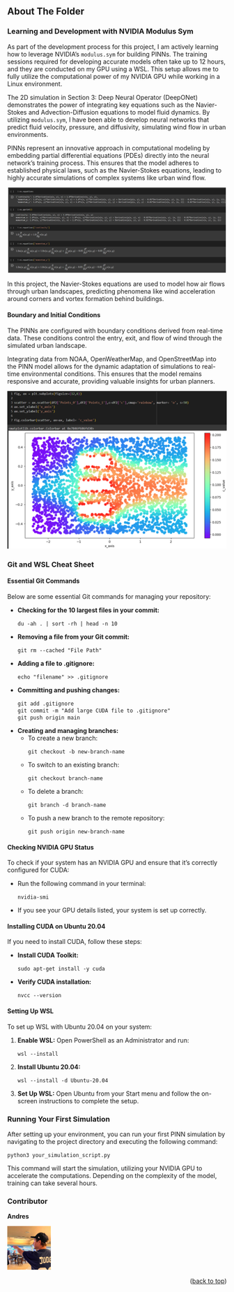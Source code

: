 <h2>About The Folder</h2>

<h3>Learning and Development with NVIDIA Modulus Sym</h3>
<p>As part of the development process for this project, I am actively learning how to leverage NVIDIA’s <code>modulus.sym</code> for building PINNs. The training sessions required for developing accurate models often take up to 12 hours, and they are conducted on my GPU using a WSL. This setup allows me to fully utilize the computational power of my NVIDIA GPU while working in a Linux environment.</p>

<p>The 2D simulation in Section 3: Deep Neural Operator (DeepONet) demonstrates the power of integrating key equations such as the Navier-Stokes and Advection-Diffusion equations to model fluid dynamics. By utilizing <code>modulus.sym</code>, I have been able to develop neural networks that predict fluid velocity, pressure, and diffusivity, simulating wind flow in urban environments.</p>

<p>PINNs represent an innovative approach in computational modeling by embedding partial differential equations (PDEs) directly into the neural network’s training process. This ensures that the model adheres to established physical laws, such as the Navier-Stokes equations, leading to highly accurate simulations of complex systems like urban wind flow.</p>

<div align="center">
    <img src="web-app/src/assets/doc/data/images/navier-stokes.png" alt="Navier-Stokes Equations" width="500">
</div>

<p>In this project, the Navier-Stokes equations are used to model how air flows through urban landscapes, predicting phenomena like wind acceleration around corners and vortex formation behind buildings.</p>

<h4>Boundary and Initial Conditions</h4>
<p>The PINNs are configured with boundary conditions derived from real-time data. These conditions control the entry, exit, and flow of wind through the simulated urban landscape.</p>

<p>Integrating data from NOAA, OpenWeatherMap, and OpenStreetMap into the PINN model allows for the dynamic adaptation of simulations to real-time environmental conditions. This ensures that the model remains responsive and accurate, providing valuable insights for urban planners.</p>

<div align="center">
    <img src="https://github.com/ronmaccms/macadThesis24/blob/main/web-app/src/assets/doc/data/images/2d-heat-sink-with-fins.png" alt="Wind Simulation" width="600">
</div>

<h3>Git and WSL Cheat Sheet</h3>

<h4>Essential Git Commands</h4>
<p>Below are some essential Git commands for managing your repository:</p>

<ul>
  <li><strong>Checking for the 10 largest files in your commit:</strong>
  <pre><code>du -ah . | sort -rh | head -n 10</code></pre></li>

  <li><strong>Removing a file from your Git commit:</strong>
  <pre><code>git rm --cached "File Path"</code></pre></li>

  <li><strong>Adding a file to .gitignore:</strong>
  <pre><code>echo "filename" >> .gitignore</code></pre></li>

  <li><strong>Committing and pushing changes:</strong>
  <pre><code>git add .gitignore
git commit -m "Add large CUDA file to .gitignore"
git push origin main</code></pre></li>

  <li><strong>Creating and managing branches:</strong>
  <ul>
    <li>To create a new branch:
    <pre><code>git checkout -b new-branch-name</code></pre></li>
    <li>To switch to an existing branch:
    <pre><code>git checkout branch-name</code></pre></li>
    <li>To delete a branch:
    <pre><code>git branch -d branch-name</code></pre></li>
    <li>To push a new branch to the remote repository:
    <pre><code>git push origin new-branch-name</code></pre></li>
  </ul>
  </li>
</ul>

<h4>Checking NVIDIA GPU Status</h4>
<p>To check if your system has an NVIDIA GPU and ensure that it’s correctly configured for CUDA:</p>

<ul>
  <li>Run the following command in your terminal:
  <pre><code>nvidia-smi</code></pre></li>
  <li>If you see your GPU details listed, your system is set up correctly.</li>
</ul>

<h4>Installing CUDA on Ubuntu 20.04</h4>
<p>If you need to install CUDA, follow these steps:</p>

<ul>
  <li><strong>Install CUDA Toolkit:</strong>
  <pre><code>sudo apt-get install -y cuda</code></pre></li>
  <li><strong>Verify CUDA installation:</strong>
  <pre><code>nvcc --version</code></pre></li>
</ul>

<h4>Setting Up WSL</h4>
<p>To set up WSL with Ubuntu 20.04 on your system:</p>

<ol>
  <li><strong>Enable WSL:</strong> Open PowerShell as an Administrator and run:
  <pre><code>wsl --install</code></pre></li>
  <li><strong>Install Ubuntu 20.04:</strong> 
  <pre><code>wsl --install -d Ubuntu-20.04</code></pre></li>
  <li><strong>Set Up WSL:</strong> Open Ubuntu from your Start menu and follow the on-screen instructions to complete the setup.</li>
</ol>

<h3>Running Your First Simulation</h3>
<p>After setting up your environment, you can run your first PINN simulation by navigating to the project directory and executing the following command:</p>
<pre><code>python3 your_simulation_script.py</code></pre>

<p>This command will start the simulation, utilizing your NVIDIA GPU to accelerate the computations. Depending on the complexity of the model, training can take several hours.</p>

<h3>Contributor</h3>
<p><strong>Andres</strong></p>
    <img src="./web-app/src/assets/img/andres-pic.jpg" alt="Andres" width="100">
</a>

<p align="right">(<a href="#readme-top">back to top</a>)</p>